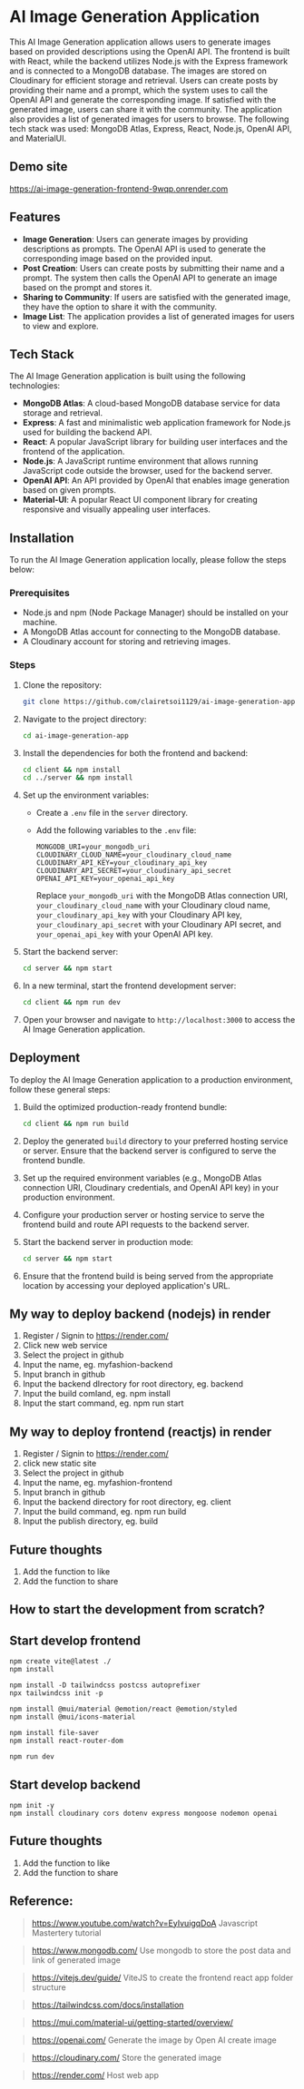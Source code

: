 # AI Image Generation Application

This AI Image Generation application allows users to generate images based on provided descriptions using the OpenAI API. The frontend is built with React, while the backend utilizes Node.js with the Express framework and is connected to a MongoDB database. The images are stored on Cloudinary for efficient storage and retrieval. Users can create posts by providing their name and a prompt, which the system uses to call the OpenAI API and generate the corresponding image. If satisfied with the generated image, users can share it with the community. The application also provides a list of generated images for users to browse. The following tech stack was used: MongoDB Atlas, Express, React, Node.js, OpenAI API, and MaterialUI.

## Demo site

https://ai-image-generation-frontend-9wqp.onrender.com

## Features

- **Image Generation**: Users can generate images by providing descriptions as prompts. The OpenAI API is used to generate the corresponding image based on the provided input.
- **Post Creation**: Users can create posts by submitting their name and a prompt. The system then calls the OpenAI API to generate an image based on the prompt and stores it.
- **Sharing to Community**: If users are satisfied with the generated image, they have the option to share it with the community.
- **Image List**: The application provides a list of generated images for users to view and explore.

## Tech Stack

The AI Image Generation application is built using the following technologies:

- **MongoDB Atlas**: A cloud-based MongoDB database service for data storage and retrieval.
- **Express**: A fast and minimalistic web application framework for Node.js used for building the backend API.
- **React**: A popular JavaScript library for building user interfaces and the frontend of the application.
- **Node.js**: A JavaScript runtime environment that allows running JavaScript code outside the browser, used for the backend server.
- **OpenAI API**: An API provided by OpenAI that enables image generation based on given prompts.
- **Material-UI**: A popular React UI component library for creating responsive and visually appealing user interfaces.

## Installation

To run the AI Image Generation application locally, please follow the steps below:

### Prerequisites

- Node.js and npm (Node Package Manager) should be installed on your machine.
- A MongoDB Atlas account for connecting to the MongoDB database. 
- A Cloudinary account for storing and retrieving images.

### Steps

1. Clone the repository:

   ```bash
   git clone https://github.com/clairetsoi1129/ai-image-generation-app.git
   ```

2. Navigate to the project directory:

   ```bash
   cd ai-image-generation-app
   ```

3. Install the dependencies for both the frontend and backend:

   ```bash
   cd client && npm install
   cd ../server && npm install
   ```

4. Set up the environment variables:

   - Create a `.env` file in the `server` directory.
   - Add the following variables to the `.env` file:

     ```
     MONGODB_URI=your_mongodb_uri
     CLOUDINARY_CLOUD_NAME=your_cloudinary_cloud_name
     CLOUDINARY_API_KEY=your_cloudinary_api_key
     CLOUDINARY_API_SECRET=your_cloudinary_api_secret
     OPENAI_API_KEY=your_openai_api_key
     ```

     Replace `your_mongodb_uri` with the MongoDB Atlas connection URI, `your_cloudinary_cloud_name` with your Cloudinary cloud name, `your_cloudinary_api_key` with your Cloudinary API key, `your_cloudinary_api_secret` with your Cloudinary API secret, and `your_openai_api_key` with your OpenAI API key.

5. Start the backend server:

   ```bash
   cd server && npm start
   ```

6. In a new terminal, start the frontend development server:

   ```bash
   cd client && npm run dev
   ```

7. Open your browser and navigate to `http://localhost:3000` to access the AI Image Generation application.

## Deployment

To deploy the AI Image Generation application to a production environment, follow these general steps:

1. Build the optimized production-ready frontend bundle:

   ```bash
   cd client && npm run build
   ```

2. Deploy the generated `build` directory to your preferred hosting service or server. Ensure that the backend server is configured to serve the frontend bundle.

3. Set up the required environment variables (e.g., MongoDB Atlas connection URI, Cloudinary credentials, and OpenAI API key) in your production environment.

4. Configure your production server or hosting service to serve the frontend build and route API requests to the backend server.

5. Start the backend server in production mode:

   ```bash
   cd server && npm start
   ```

6. Ensure that the frontend build is being served from the appropriate location by accessing your deployed application's URL.


## My way to deploy backend (nodejs) in render

1. Register / Signin to https://render.com/
2. Click new web service
3. Select the project in github
4. Input the name, eg. myfashion-backend
5. Input branch in github
6. Input the backend dIrectory for root directory, eg. backend
7. Input the build comIand, eg. npm install
8. Input the start command, eg. npm run start

## My way to deploy frontend (reactjs) in render

1. Register / Signin to https://render.com/
2. click new static site
3. Select the project in github
4. Input the name, eg. myfashion-frontend
5. Input branch in github
6. Input the backend directory for root directory, eg. client
7. Input the build command, eg. npm run build
8. Input the publish directory, eg. build

## Future thoughts
1. Add the function to like
2. Add the function to share

## How to start the development from scratch?
## Start develop frontend
```
npm create vite@latest ./
npm install

npm install -D tailwindcss postcss autoprefixer
npx tailwindcss init -p

npm install @mui/material @emotion/react @emotion/styled
npm install @mui/icons-material

npm install file-saver
npm install react-router-dom

npm run dev
```

## Start develop backend
```
npm init -y
npm install cloudinary cors dotenv express mongoose nodemon openai
```

## Future thoughts
1. Add the function to like
2. Add the function to share

## Reference:
> https://www.youtube.com/watch?v=EyIvuigqDoA
> Javascript Mastertery tutorial 

> https://www.mongodb.com/
> Use mongodb to store the post data and link of generated image

> https://vitejs.dev/guide/
> ViteJS to create the frontend react app folder structure

> https://tailwindcss.com/docs/installation

> https://mui.com/material-ui/getting-started/overview/

> https://openai.com/
> Generate the image by Open AI create image 

> https://cloudinary.com/
> Store the generated image

> https://render.com/
> Host web app

